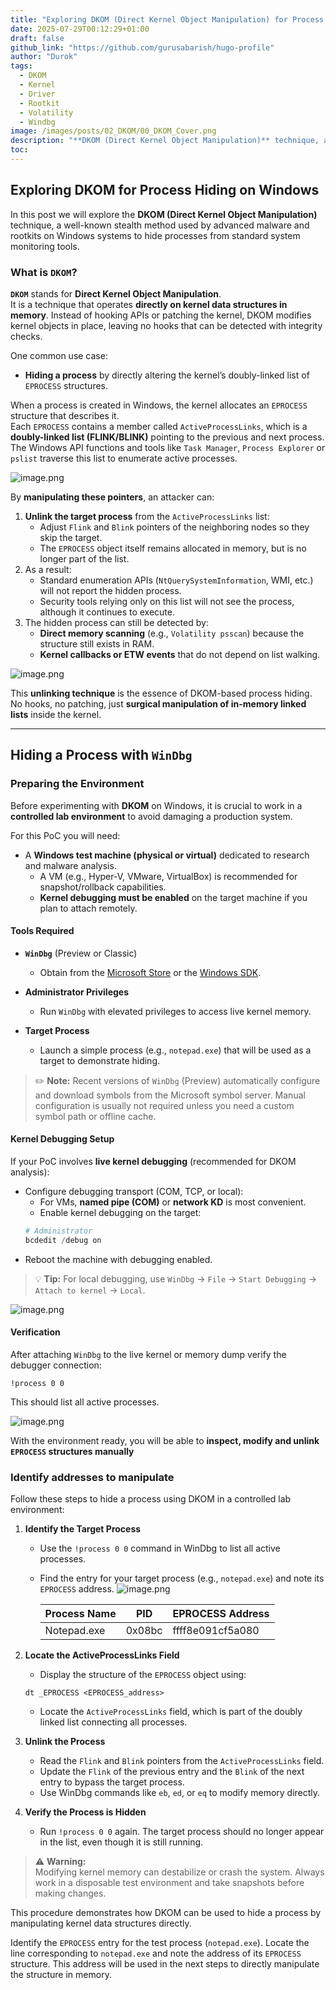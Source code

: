 ```yaml
---
title: "Exploring DKOM (Direct Kernel Object Manipulation) for Process Hiding on Windows"
date: 2025-07-29T00:12:29+01:00
draft: false
github_link: "https://github.com/gurusabarish/hugo-profile"
author: "Durok"
tags:
  - DKOM
  - Kernel
  - Driver
  - Rootkit
  - Volatility
  - Windbg
image: /images/posts/02_DKOM/00_DKOM_Cover.png
description: "**DKOM (Direct Kernel Object Manipulation)** technique, a well-known stealth method used by advanced malware and rootkits on Windows systems to hide processes from standard system monitoring tools."
toc: 
---
```


## Exploring DKOM for Process Hiding on Windows

In this post we will explore the **DKOM (Direct Kernel Object Manipulation)** technique, a well-known stealth method used by advanced malware and rootkits on Windows systems to hide processes from standard system monitoring tools.

### What is `DKOM`?

**`DKOM`** stands for **Direct Kernel Object Manipulation**.  
It is a technique that operates **directly on kernel data structures in memory**. Instead of hooking APIs or patching the kernel, DKOM modifies kernel objects in place, leaving no hooks that can be detected with integrity checks.

One common use case:  
- **Hiding a process** by directly altering the kernel’s doubly-linked list of `EPROCESS` structures.

When a process is created in Windows, the kernel allocates an `EPROCESS` structure that describes it.  
Each `EPROCESS` contains a member called `ActiveProcessLinks`, which is a **doubly-linked list (FLINK/BLINK)** pointing to the previous and next process.  
The Windows API functions and tools like `Task Manager`, `Process Explorer` or `pslist` traverse this list to enumerate active processes.

![image.png](/images/posts/02_DKOM/01_Eprocesses.png)

By **manipulating these pointers**, an attacker can:

1. **Unlink the target process** from the `ActiveProcessLinks` list:
   - Adjust `Flink` and `Blink` pointers of the neighboring nodes so they skip the target.
   - The `EPROCESS` object itself remains allocated in memory, but is no longer part of the list.
2. As a result:
   - Standard enumeration APIs (`NtQuerySystemInformation`, WMI, etc.) will not report the hidden process.
   - Security tools relying only on this list will not see the process, although it continues to execute.
3. The hidden process can still be detected by:
   - **Direct memory scanning** (e.g., `Volatility psscan`) because the structure still exists in RAM.
   - **Kernel callbacks or ETW events** that do not depend on list walking.

![image.png](/images/posts/02_DKOM/02_DKOM1.png)

This **unlinking technique** is the essence of DKOM-based process hiding. No hooks, no patching, just **surgical manipulation of in-memory linked lists** inside the kernel.


---

## Hiding a Process with `WinDbg`

### Preparing the Environment

Before experimenting with **DKOM** on Windows, it is crucial to work in a **controlled lab environment** to avoid damaging a production system.  

For this PoC you will need:

- A **Windows test machine (physical or virtual)** dedicated to research and malware analysis.
  - A VM (e.g., Hyper-V, VMware, VirtualBox) is recommended for snapshot/rollback capabilities.
  - **Kernel debugging must be enabled** on the target machine if you plan to attach remotely.

#### Tools Required

- **`WinDbg`** (Preview or Classic)
   - Obtain from the [Microsoft Store](https://apps.microsoft.com/store/detail/windbg-preview/9PGJGD53TN86) or the [Windows SDK](https://developer.microsoft.com/windows/downloads/windows-sdk/).

- **Administrator Privileges**
   - Run `WinDbg` with elevated privileges to access live kernel memory.

- **Target Process**
   - Launch a simple process (e.g., `notepad.exe`) that will be used as a target to demonstrate hiding.

> ✏️ **Note:** 
>     Recent versions of `WinDbg` (Preview) automatically configure and download symbols from the Microsoft symbol server. Manual configuration is usually not required unless you need a custom symbol path or offline cache.

#### Kernel Debugging Setup

If your PoC involves **live kernel debugging** (recommended for DKOM analysis):

- Configure debugging transport (COM, TCP, or local):
   - For VMs, **named pipe (COM)** or **network KD** is most convenient.
   - Enable kernel debugging on the target:
   ```powershell
   # Administrator
   bcdedit /debug on
   ```
- Reboot the machine with debugging enabled.

> 💡 **Tip:** 
>     For local debugging, use `WinDbg` -> `File` -> `Start Debugging` -> `Attach to kernel` -> `Local`.

![image.png](/images/posts/02_DKOM/03_Windbg0.png)

#### Verification

After attaching `WinDbg` to the live kernel or memory dump verify the debugger connection:

```
!process 0 0
```

This should list all active processes.

![image.png](/images/posts/02_DKOM/04_Windbg1.png)

With the environment ready, you will be able to **inspect, modify and unlink `EPROCESS` structures manually**

### Identify addresses to manipulate

Follow these steps to hide a process using DKOM in a controlled lab environment:

1. **Identify the Target Process**
   - Use the `!process 0 0` command in WinDbg to list all active processes.
   - Find the entry for your target process (e.g., `notepad.exe`) and note its `EPROCESS` address.
   ![image.png](/images/posts/02_DKOM/05_Windbg2.png)

      | Process Name |   PID   | EPROCESS Address |
      |--------------|---------|------------------|
      | Notepad.exe  |  0x08bc | ffff8e091cf5a080 |
   
   

   

2. **Locate the ActiveProcessLinks Field**
   - Display the structure of the `EPROCESS` object using:
   ```
   dt _EPROCESS <EPROCESS_address>
   ```
   - Locate the `ActiveProcessLinks` field, which is part of the doubly linked list connecting all processes.

3. **Unlink the Process**
   - Read the `Flink` and `Blink` pointers from the `ActiveProcessLinks` field.
   - Update the `Flink` of the previous entry and the `Blink` of the next entry to bypass the target process.
   - Use WinDbg commands like `eb`, `ed`, or `eq` to modify memory directly.

4. **Verify the Process is Hidden**
   - Run `!process 0 0` again. The target process should no longer appear in the list, even though it is still running.

> ⚠️ **Warning:**  
> Modifying kernel memory can destabilize or crash the system. Always work in a disposable test environment and take snapshots before making changes.

This procedure demonstrates how DKOM can be used to hide a process by manipulating kernel data structures directly.

Identify the `EPROCESS` entry for the test process (`notepad.exe`). Locate the line corresponding to `notepad.exe` and note the address of its `EPROCESS` structure. This address will be used in the next steps to directly manipulate the structure in memory.
